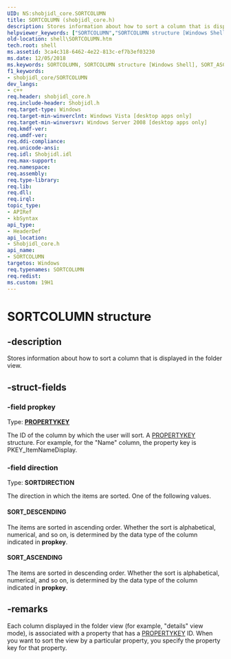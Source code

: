 ```yaml
---
UID: NS:shobjidl_core.SORTCOLUMN
title: SORTCOLUMN (shobjidl_core.h)
description: Stores information about how to sort a column that is displayed in the folder view.
helpviewer_keywords: ["SORTCOLUMN","SORTCOLUMN structure [Windows Shell]","SORT_ASCENDING","SORT_DESCENDING","_shell_SORTCOLUMN","shell.SORTCOLUMN","shobjidl_core/SORTCOLUMN"]
old-location: shell\SORTCOLUMN.htm
tech.root: shell
ms.assetid: 3ca4c318-6462-4e22-813c-ef7b3ef03230
ms.date: 12/05/2018
ms.keywords: SORTCOLUMN, SORTCOLUMN structure [Windows Shell], SORT_ASCENDING, SORT_DESCENDING, _shell_SORTCOLUMN, shell.SORTCOLUMN, shobjidl_core/SORTCOLUMN
f1_keywords:
- shobjidl_core/SORTCOLUMN
dev_langs:
- c++
req.header: shobjidl_core.h
req.include-header: Shobjidl.h
req.target-type: Windows
req.target-min-winverclnt: Windows Vista [desktop apps only]
req.target-min-winversvr: Windows Server 2008 [desktop apps only]
req.kmdf-ver: 
req.umdf-ver: 
req.ddi-compliance: 
req.unicode-ansi: 
req.idl: Shobjidl.idl
req.max-support: 
req.namespace: 
req.assembly: 
req.type-library: 
req.lib: 
req.dll: 
req.irql: 
topic_type:
- APIRef
- kbSyntax
api_type:
- HeaderDef
api_location:
- Shobjidl_core.h
api_name:
- SORTCOLUMN
targetos: Windows
req.typenames: SORTCOLUMN
req.redist: 
ms.custom: 19H1
---
```


# SORTCOLUMN structure


## -description


Stores information about how to sort a column that is displayed in the folder view.


## -struct-fields




### -field propkey

Type: <b><a href="https://docs.microsoft.com/windows/desktop/api/wtypes/ns-wtypes-propertykey">PROPERTYKEY</a></b>

The ID of the column by which the user will sort. A <a href="https://docs.microsoft.com/windows/desktop/api/wtypes/ns-wtypes-propertykey">PROPERTYKEY</a> structure. For example, for the "Name" column, the property key is PKEY_ItemNameDisplay.


### -field direction

Type: <b>SORTDIRECTION</b>

The direction in which the items are sorted. One of the following values.



#### SORT_DESCENDING

The items are sorted in ascending order. Whether the sort is alphabetical, numerical, and so on, is determined by the data type of the column indicated in <b>propkey</b>.



#### SORT_ASCENDING

The items are sorted in descending order. Whether the sort is alphabetical, numerical, and so on, is determined by the data type of the column indicated in <b>propkey</b>.


## -remarks



Each column displayed in the folder view (for example, "details" view mode), is associated with a property that has a <a href="https://docs.microsoft.com/windows/desktop/api/wtypes/ns-wtypes-propertykey">PROPERTYKEY</a> ID. When you want to sort the view by a particular property, you specify the property key for that property.



